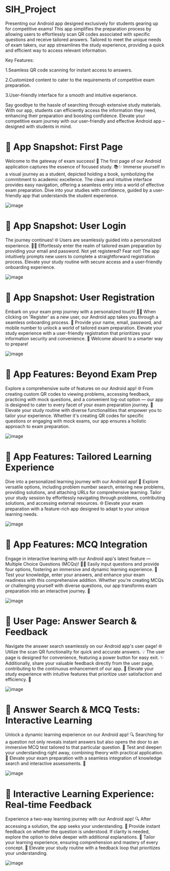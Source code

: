 # SIH_Project
Presenting our Android app designed exclusively for students gearing up for competitive exams! This app simplifies the preparation process by allowing users to effortlessly scan QR codes associated with specific questions and receive tailored answers. Tailored to meet the unique needs of exam takers, our app streamlines the study experience, providing a quick and efficient way to access relevant information.

Key Features:

1.Seamless QR code scanning for instant access to answers.

2.Customized content to cater to the requirements of competitive exam preparation.

3.User-friendly interface for a smooth and intuitive experience.

Say goodbye to the hassle of searching through extensive study materials. With our app, students can efficiently access the information they need, enhancing their preparation and boosting confidence. Elevate your competitive exam journey with our user-friendly and effective Android app – designed with students in mind.

# 📱 App Snapshot: First Page

Welcome to the gateway of exam success! 🚀 The first page of our Android application captures the essence of focused study. 📚✨ Immerse yourself in a visual journey as a student, depicted holding a book, symbolizing the commitment to academic excellence. The clean and intuitive interface provides easy navigation, offering a seamless entry into a world of effective exam preparation. Dive into your studies with confidence, guided by a user-friendly app that understands the student experience. 

![image](https://github.com/ShaikSameehaTabassum/LEARN4GROWTH-SIH_Project/assets/83460032/8c38a4a2-e1e6-405e-a630-f872a0a82916)

# 📱 App Snapshot: User Login

The journey continues! 🌐 Users are seamlessly guided into a personalized experience. 📧🔐 Effortlessly enter the realm of tailored exam preparation by providing your email and password. Not yet registered? Fear not! The app intuitively prompts new users to complete a straightforward registration process. Elevate your study routine with secure access and a user-friendly onboarding experience.

![image](https://github.com/ShaikSameehaTabassum/LEARN4GROWTH-SIH_Project/assets/83460032/5510c8d8-906c-4710-b792-39a7e8fce430)

# 📱 App Snapshot: User Registration

Embark on your exam prep journey with a personalized touch! 🌟✨ When clicking on 'Register' as a new user, our Android app takes you through a seamless onboarding process. 📝 Provide your name, email, password, and mobile number to unlock a world of tailored exam preparation. Elevate your study experience with a user-friendly registration that prioritizes your information security and convenience. 🚀 Welcome aboard to a smarter way to prepare! 

![image](https://github.com/ShaikSameehaTabassum/LEARN4GROWTH-SIH_Project/assets/83460032/af78830d-b57f-4bfe-b554-e7a8b52a6281)

# 📱 App Features: Beyond Exam Prep

Explore a comprehensive suite of features on our Android app! 🌐 From creating custom QR codes to viewing problems, accessing feedback, practicing with mock questions, and a convenient log-out option — our app is designed to cater to every facet of your exam preparation journey. 🚀 Elevate your study routine with diverse functionalities that empower you to tailor your experience. Whether it's creating QR codes for specific questions or engaging with mock exams, our app ensures a holistic approach to exam preparation. 

![image](https://github.com/ShaikSameehaTabassum/LEARN4GROWTH-SIH_Project/assets/83460032/41ad1429-e699-4989-9559-9dbeb7ee3267)


# 📱 App Features: Tailored Learning Experience

Dive into a personalized learning journey with our Android app! 🚀 Explore versatile options, including problem number search, entering new problems, providing solutions, and attaching URLs for comprehensive learning. Tailor your study session by effortlessly navigating through problems, contributing solutions, and accessing external resources. 🌐 Elevate your exam preparation with a feature-rich app designed to adapt to your unique learning needs.

![image](https://github.com/ShaikSameehaTabassum/LEARN4GROWTH-SIH_Project/assets/83460032/03561955-e5b6-468d-8f62-96d69956bf83)

# 📱 App Features: MCQ Integration

Engage in interactive learning with our Android app's latest feature — Multiple Choice Questions (MCQs)! 🤔📝 Easily input questions and provide four options, fostering an immersive and dynamic learning experience. 🚀 Test your knowledge, enter your answers, and enhance your exam readiness with this comprehensive addition. Whether you're creating MCQs or challenging yourself with diverse questions, our app transforms exam preparation into an interactive journey. 🌟

![image](https://github.com/ShaikSameehaTabassum/LEARN4GROWTH-SIH_Project/assets/83460032/301ae040-8cf6-49da-bb17-2b0b494adcf9)

# 📱 User Page: Answer Search & Feedback

Navigate the answer search seamlessly on our Android app's user page! 🌐 Utilize the scan QR functionality for quick and accurate answers. 💡 The user page is designed for convenience, featuring a power button for easy exit. ✨ Additionally, share your valuable feedback directly from the user page, contributing to the continuous enhancement of our app. 🚀 Elevate your study experience with intuitive features that prioritize user satisfaction and efficiency. 🌟

![image](https://github.com/ShaikSameehaTabassum/LEARN4GROWTH-SIH_Project/assets/83460032/bd978f67-abf3-4a5f-95c5-4c4916fb3388)

# 📱 Answer Search & MCQ Tests: Interactive Learning

Unlock a dynamic learning experience on our Android app! 🔍 Searching for a question not only reveals instant answers but also opens the door to an immersive MCQ test tailored to that particular question. 📝 Test and deepen your understanding right away, combining theory with practical application. 🚀 Elevate your exam preparation with a seamless integration of knowledge search and interactive assessments. 🌟

![image](https://github.com/ShaikSameehaTabassum/LEARN4GROWTH-SIH_Project/assets/83460032/c04f1916-aaff-4611-a613-104c4888f19a)

# 📱 Interactive Learning Experience: Real-time Feedback

Experience a two-way learning journey with our Android app! 🔍 After accessing a solution, the app seeks your understanding. 🤔 Provide instant feedback on whether the question is understood. If clarity is needed, explore the option to delve deeper with additional explanations. 🚀 Tailor your learning experience, ensuring comprehension and mastery of every concept. 🌟 Elevate your study routine with a feedback loop that prioritizes your understanding. 

![image](https://github.com/ShaikSameehaTabassum/LEARN4GROWTH-SIH_Project/assets/83460032/6beb0d6c-3eb6-4365-aac1-a5cf9b4f453c)



